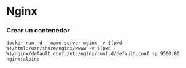 # Nginx

### Crear un contenedor

```
docker run -d --name server-nginx -v $(pwd -W)/html:/usr/share/nginx/wwww -v $(pwd -W)/nginx/default.conf:/etc/nginx/conf.d/default.conf -p 9500:80 nginx:alpine
```
